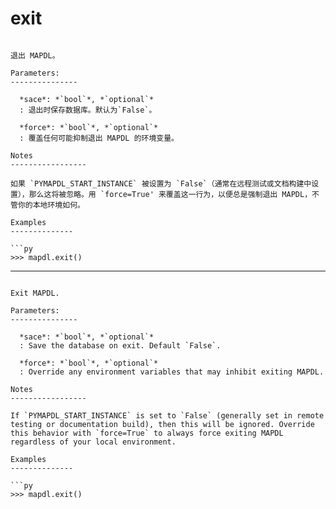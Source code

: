 # exit

```{py:method} Mapdl.exit(save=False, force=False)

退出 MAPDL。

Parameters:
---------------

  *sace*: *`bool`*, *`optional`*
  : 退出时保存数据库。默认为`False`。

  *force*: *`bool`*, *`optional`*
  : 覆盖任何可能抑制退出 MAPDL 的环境变量。

Notes
-----------------

如果 `PYMAPDL_START_INSTANCE` 被设置为 `False`（通常在远程测试或文档构建中设置），那么这将被忽略。用 `force=True' 来覆盖这一行为，以便总是强制退出 MAPDL，不管你的本地环境如何。

Examples
--------------

```py
>>> mapdl.exit()
```

--------------

```{py:method} Mapdl.exit(save=False, force=False)

Exit MAPDL.

Parameters:
---------------

  *sace*: *`bool`*, *`optional`*
  : Save the database on exit. Default `False`.

  *force*: *`bool`*, *`optional`*
  : Override any environment variables that may inhibit exiting MAPDL.

Notes
-----------------

If `PYMAPDL_START_INSTANCE` is set to `False` (generally set in remote testing or documentation build), then this will be ignored. Override this behavior with `force=True` to always force exiting MAPDL regardless of your local environment.

Examples
--------------

```py
>>> mapdl.exit()
```

